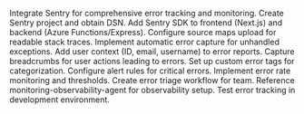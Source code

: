 Integrate Sentry for comprehensive error tracking and monitoring. Create Sentry project and obtain DSN. Add Sentry SDK to frontend (Next.js) and backend (Azure Functions/Express). Configure source maps upload for readable stack traces. Implement automatic error capture for unhandled exceptions. Add user context (ID, email, username) to error reports. Capture breadcrumbs for user actions leading to errors. Set up custom error tags for categorization. Configure alert rules for critical errors. Implement error rate monitoring and thresholds. Create error triage workflow for team. Reference monitoring-observability-agent for observability setup. Test error tracking in development environment.
